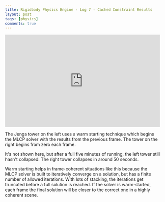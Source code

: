 ```yaml
---
title: Rigidbody Physics Engine - Log 7 - Cached Constraint Results
layout: post
tags: [physics]
comments: true
---
```


<iframe width="100%" height="300" src="https://www.youtube.com/embed/fMWOUx76eNs?t=40s" frameborder="0" allowfullscreen></iframe>


The Jenga tower on the left uses a warm starting technique which begins the MLCP solver with the results from the previous frame. The tower on the right begins from zero each frame.

It's not shown here, but after a full five minutes of running, the left tower still hasn't collapsed. The right tower collapses in around 50 seconds.

Warm starting helps in frame-coherent situations like this because the MLCP solver is built to iteratively converge on a solution, but has a finite number of allowed iterations. With lots of stacking, the iterations get truncated before a full solution is reached. If the solver is warm-started, each frame the final solution will be closer to the correct one in a highly coherent scene.
